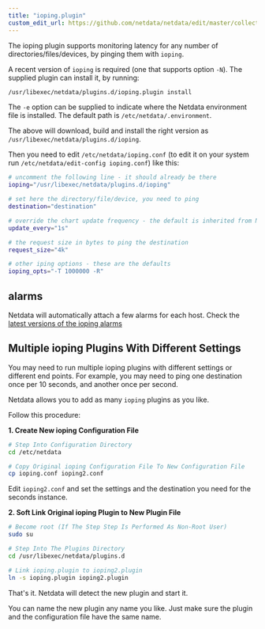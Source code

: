 ```yaml
---
title: "ioping.plugin"
custom_edit_url: https://github.com/netdata/netdata/edit/master/collectors/ioping.plugin/README.md
---
```




The ioping plugin supports monitoring latency for any number of directories/files/devices,
by pinging them with `ioping`.

A recent version of `ioping` is required (one that supports option `-N`).
The supplied plugin can install it, by running:

```sh
/usr/libexec/netdata/plugins.d/ioping.plugin install
```

The `-e` option can be supplied to indicate where the Netdata environment file is installed. The default path is `/etc/netdata/.environment`.

The above will download, build and install the right version as `/usr/libexec/netdata/plugins.d/ioping`.

Then you need to edit `/etc/netdata/ioping.conf` (to edit it on your system run
`/etc/netdata/edit-config ioping.conf`) like this:

```sh
# uncomment the following line - it should already be there
ioping="/usr/libexec/netdata/plugins.d/ioping"

# set here the directory/file/device, you need to ping
destination="destination"

# override the chart update frequency - the default is inherited from Netdata
update_every="1s"

# the request size in bytes to ping the destination
request_size="4k"

# other iping options - these are the defaults
ioping_opts="-T 1000000 -R"
```

## alarms

Netdata will automatically attach a few alarms for each host.
Check the [latest versions of the ioping alarms](/docs/health/health.d/ioping.conf)

## Multiple ioping Plugins With Different Settings

You may need to run multiple ioping plugins with different settings or different end points.
For example, you may need to ping one destination once per 10 seconds, and another once per second.

Netdata allows you to add as many `ioping` plugins as you like.

Follow this procedure:

**1. Create New ioping Configuration File**

```sh
# Step Into Configuration Directory
cd /etc/netdata

# Copy Original ioping Configuration File To New Configuration File
cp ioping.conf ioping2.conf
```

Edit `ioping2.conf` and set the settings and the destination you need for the seconds instance.

**2. Soft Link Original ioping Plugin to New Plugin File**

```sh
# Become root (If The Step Step Is Performed As Non-Root User)
sudo su

# Step Into The Plugins Directory
cd /usr/libexec/netdata/plugins.d

# Link ioping.plugin to ioping2.plugin
ln -s ioping.plugin ioping2.plugin
```

That's it. Netdata will detect the new plugin and start it.

You can name the new plugin any name you like.
Just make sure the plugin and the configuration file have the same name.


